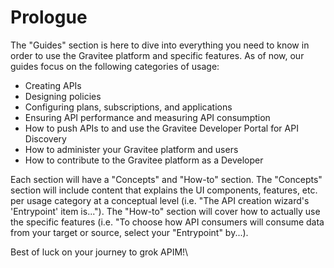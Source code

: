 # Prologue

The "Guides" section is here to dive into everything you need to know in order to use the Gravitee platform and specific features. As of now, our guides focus on the following categories of usage:

* Creating APIs
* Designing policies
* Configuring plans, subscriptions, and applications
* Ensuring API performance and measuring API consumption
* How to push APIs to and use the Gravitee Developer Portal for API Discovery
* How to administer your Gravitee platform and users
* How to contribute to the Gravitee platform as a Developer

Each section will have a "Concepts" and "How-to" section. The "Concepts" section will include content that explains the UI components, features, etc. per usage category at a conceptual level (i.e. "The API creation wizard's 'Entrypoint' item is..."). The "How-to" section will cover how to actually use the specific features (i.e. "To choose how API consumers will consume data from your target or source, select your "Entrypoint" by...).&#x20;



Best of luck on your journey to grok APIM!\

